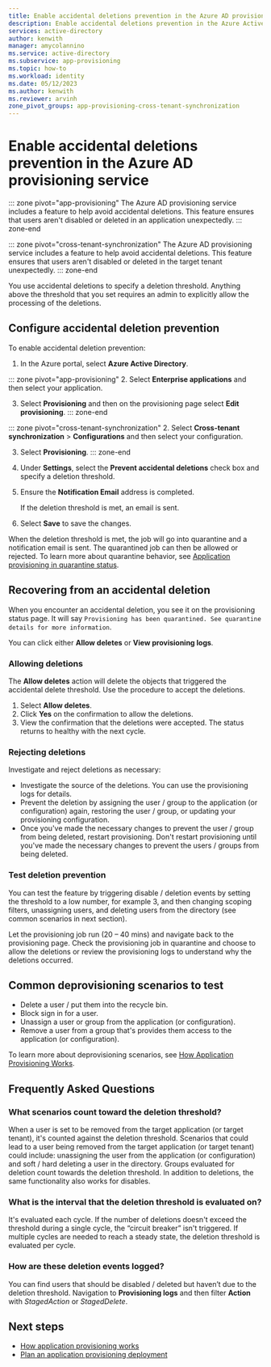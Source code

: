 ```yaml
---
title: Enable accidental deletions prevention in the Azure AD provisioning service
description: Enable accidental deletions prevention in the Azure Active Directory (Azure AD) provisioning service for applications and cross-tenant synchronization.
services: active-directory
author: kenwith
manager: amycolannino
ms.service: active-directory
ms.subservice: app-provisioning
ms.topic: how-to
ms.workload: identity
ms.date: 05/12/2023
ms.author: kenwith
ms.reviewer: arvinh
zone_pivot_groups: app-provisioning-cross-tenant-synchronization
---
```


# Enable accidental deletions prevention in the Azure AD provisioning service

::: zone pivot="app-provisioning"
The Azure AD provisioning service includes a feature to help avoid accidental deletions. This feature ensures that users aren't disabled or deleted in an application unexpectedly.
::: zone-end

::: zone pivot="cross-tenant-synchronization"
The Azure AD provisioning service includes a feature to help avoid accidental deletions. This feature ensures that users aren't disabled or deleted in the target tenant unexpectedly.
::: zone-end

You use accidental deletions to specify a deletion threshold. Anything above the threshold that you set requires an admin to explicitly allow the processing of the deletions.

## Configure accidental deletion prevention

To enable accidental deletion prevention:

1.  In the Azure portal, select **Azure Active Directory**.

::: zone pivot="app-provisioning"
2.  Select **Enterprise applications** and then select your application.

3.  Select **Provisioning** and then on the provisioning page select **Edit provisioning**.
::: zone-end

::: zone pivot="cross-tenant-synchronization"
2.  Select **Cross-tenant synchronization** > **Configurations** and then select your configuration.

3.  Select **Provisioning**.
::: zone-end

4. Under **Settings**, select the **Prevent accidental deletions** check box and specify a deletion 
threshold.

5. Ensure the **Notification Email** address is completed.

    If the deletion threshold is met, an email is sent.

6. Select **Save** to save the changes.

When the deletion threshold is met, the job will go into quarantine and a notification email is sent. The quarantined job can then be allowed or rejected. To learn more about quarantine behavior, see [Application provisioning in quarantine status](application-provisioning-quarantine-status.md).

## Recovering from an accidental deletion
When you encounter an accidental deletion, you see it on the provisioning status page.  It will say `Provisioning has been quarantined. See quarantine details for more information`.

You can click either **Allow deletes** or **View provisioning logs**.

### Allowing deletions

The **Allow deletes** action will delete the objects that triggered the accidental delete threshold.  Use the procedure to accept the deletions.  

1. Select **Allow deletes**.
2. Click **Yes** on the confirmation to allow the deletions.
3. View the confirmation that the deletions were accepted. The status returns to healthy with the next cycle.

### Rejecting deletions

Investigate and reject deletions as necessary:
- Investigate the source of the deletions. You can use the provisioning logs for details.
- Prevent the deletion by assigning the user / group to the application (or configuration) again, restoring the user / group, or updating your provisioning configuration.
- Once you've made the necessary changes to prevent the user / group from being deleted, restart provisioning. Don't restart provisioning until you've made the necessary changes to prevent the users / groups from being deleted. 


### Test deletion prevention
You can test the feature by triggering disable / deletion events by setting the threshold to a low number, for example 3, and then changing scoping filters, unassigning users, and deleting users from the directory (see common scenarios in next section). 

Let the provisioning job run (20 – 40 mins) and navigate back to the provisioning page. Check the provisioning job in quarantine and choose to allow the deletions or review the provisioning logs to understand why the deletions occurred.

## Common deprovisioning scenarios to test
- Delete a user / put them into the recycle bin.
- Block sign in for a user.
- Unassign a user or group from the application (or configuration).
- Remove a user from a group that's provides them access to the application (or configuration).

To learn more about deprovisioning scenarios, see [How Application Provisioning Works](how-provisioning-works.md#deprovisioning).

## Frequently Asked Questions

### What scenarios count toward the deletion threshold?
When a user is set to be removed from the target application (or target tenant), it's counted against the 
deletion threshold. Scenarios that could lead to a user being removed from the target 
application (or target tenant) could include: unassigning the user from the application (or configuration) and soft / hard deleting a user in the directory. Groups 
evaluated for deletion count towards the deletion threshold. In addition to deletions, the same functionality also works for disables.

### What is the interval that the deletion threshold is evaluated on?
It's evaluated each cycle. If the number of deletions doesn't exceed the threshold during a 
single cycle, the “circuit breaker” isn't triggered. If multiple cycles are needed to reach a 
steady state, the deletion threshold is evaluated per cycle.

### How are these deletion events logged?
You can find users that should be disabled / deleted but haven’t due to the deletion threshold. 
Navigation to **Provisioning logs** and then filter **Action** with *StagedAction* or *StagedDelete*.


## Next steps 

- [How application provisioning works](how-provisioning-works.md)
- [Plan an application provisioning deployment](plan-auto-user-provisioning.md)
